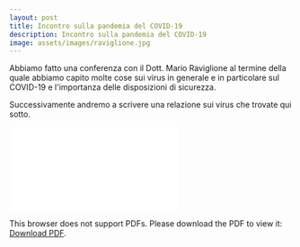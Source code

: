 ```yaml
---
layout: post
title: Incontro sulla pandemia del COVID-19
description: Incontro sulla pandemia del COVID-19
image: assets/images/raviglione.jpg
---
```


Abbiamo fatto una conferenza con il Dott. Mario Raviglione al termine della quale abbiamo capito molte cose sui virus in generale e in particolare sul COVID-19 e l'importanza delle disposizioni di sicurezza.

Successivamente andremo a scrivere una relazione sui virus che trovate qui sotto.

<object data="/Portfolio/assets/pdf/virus.pdf" type="application/pdf" width="1000px" height="1000px">
    <embed src="/Portfolio/assets/pdf/virus.pdf">
        <p>This browser does not support PDFs. Please download the PDF to view it: <a href="/Portfolio/assets/pdf/virus.pdf">Download PDF</a>.</p>
    </embed>
</object>
